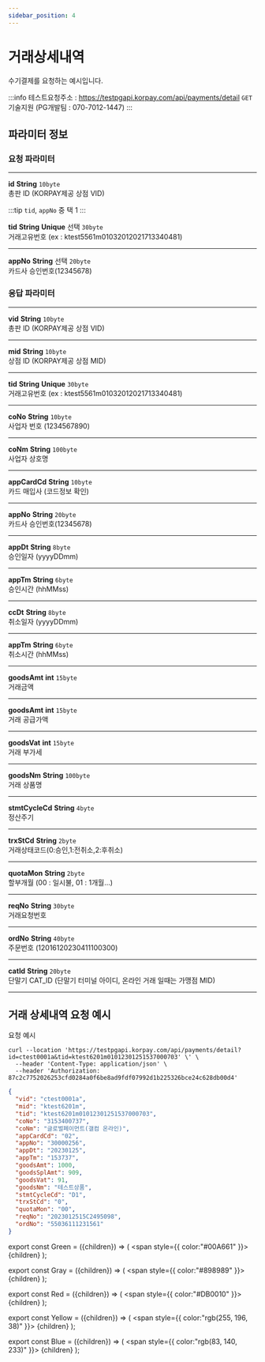 ```yaml
---
sidebar_position: 4
---
```


# 거래상세내역

수기결제를 요청하는 예시입니다.

:::info
테스트요청주소 : https://testpgapi.korpay.com/api/payments/detail <Green>`GET`</Green> <br/>
기술지원 (PG개발팀 : 070-7012-1447)
:::
## 파라미터 정보


### 요청 파라미터
---
**id** <Green>**String**</Green> <Gray>`10byte`</Gray><br/>
총판 ID (KORPAY제공 상점 VID)


:::tip
`tid`, `appNo` 중 택 1
:::

**tid** <Green>**String**</Green> <Yellow>**Unique**</Yellow> <Red>선택</Red> <Gray>`30byte`</Gray><br/>
거래고유번호 (ex : ktest5561m01032012021713340481)

---
**appNo** <Green>**String**</Green> <Red>선택</Red> <Gray>`20byte`</Gray><br/>
카드사 승인번호(12345678)


### 응답 파라미터
---
**vid** <Green>**String**</Green> <Gray>`10byte`</Gray><br/>
총판 ID (KORPAY제공 상점 VID)

---
**mid** <Green>**String**</Green> <Gray>`10byte`</Gray><br/>
상점 ID (KORPAY제공 상점 MID)

---
**tid** <Green>**String**</Green> <Yellow>**Unique**</Yellow> <Gray>`30byte`</Gray><br/>
거래고유번호 (ex : ktest5561m01032012021713340481)

---
**coNo** <Green>**String**</Green> <Gray>`10byte`</Gray><br/>
사업자 번호 (1234567890)

---
**coNm** <Green>**String**</Green> <Gray>`100byte`</Gray><br/>
사업자 상호명

---
**appCardCd** <Green>**String**</Green> <Gray>`10byte`</Gray><br/>
카드 매입사 (코드정보 확인)

---
**appNo** <Green>**String**</Green> <Gray>`20byte`</Gray><br/>
카드사 승인번호(12345678)

---
**appDt** <Green>**String**</Green> <Gray>`8byte`</Gray><br/>
승인일자 (yyyyDDmm)

---
**appTm** <Green>**String**</Green> <Gray>`6byte`</Gray><br/>
승인시간 (hhMMss)

---
**ccDt** <Green>**String**</Green> <Gray>`8byte`</Gray><br/>
취소일자 (yyyyDDmm)

---
**appTm** <Green>**String**</Green> <Gray>`6byte`</Gray><br/>
취소시간 (hhMMss)

---
**goodsAmt** <Blue>**int**</Blue> <Gray>`15byte`</Gray><br/>
거래금액

---
**goodsAmt** <Blue>**int**</Blue> <Gray>`15byte`</Gray><br/>
거래 공급가액

---
**goodsVat** <Blue>**int**</Blue> <Gray>`15byte`</Gray><br/>
거래 부가세

---
**goodsNm** <Green>**String**</Green> <Gray>`100byte`</Gray><br/>
거래 상품명

---
**stmtCycleCd** <Green>**String**</Green> <Gray>`4byte`</Gray><br/>
정산주기

---
**trxStCd** <Green>**String**</Green> <Gray>`2byte`</Gray><br/>
거래상태코드(0:승인,1:전취소,2:후취소)

---
**quotaMon** <Green>**String**</Green> <Gray>`2byte`</Gray><br/>
할부개월 (00 : 일시불, 01 : 1개월...)

---
**reqNo** <Green>**String**</Green> <Gray>`30byte`</Gray><br/>
거래요청번호

---
**ordNo** <Green>**String**</Green> <Gray>`40byte`</Gray><br/>
주문번호 (12016120230411100300)

---
**catId** <Green>**String**</Green> <Gray>`20byte`</Gray><br/>
단말기 CAT_ID (단말기 터미널 아이디, 온라인 거래 일때는 가맹점 MID)

---


## 거래 상세내역 요청 예시

요청 예시

```shell title="요청예시"
curl --location 'https://testpgapi.korpay.com/api/payments/detail?id=ctest0001a&tid=ktest6201m01012301251537000703' \' \
  --header 'Content-Type: application/json' \
  --header 'Authorization: 87c2c7752026253cfd0284a0f6be8ad9fdf07992d1b225326bce24c628db00d4'
```


```json title="응답예시"
{
  "vid": "ctest0001a",
  "mid": "ktest6201m",
  "tid": "ktest6201m01012301251537000703",
  "coNo": "3153400737",
  "coNm": "글로벌페이먼트(갤컴 온라인)",
  "appCardCd": "02",
  "appNo": "30000256",
  "appDt": "20230125",
  "appTm": "153737",
  "goodsAmt": 1000,
  "goodsSplAmt": 909,
  "goodsVat": 91,
  "goodsNm": "테스트상품",
  "stmtCycleCd": "D1",
  "trxStCd": "0",
  "quotaMon": "00",
  "reqNo": "2023012515C2495098",
  "ordNo": "55036111231561"
}
```

export const Green = ({children}) => (
<span
style={{
color:"#00A661"
}}>
{children}
</span>
);

export const Gray = ({children}) => (
<span
style={{
color:"#898989"
}}>
{children}
</span>
);

export const Red = ({children}) => (
<span
style={{
color:"#DB0010"
}}>
{children}
</span>
);

export const Yellow = ({children}) => (
<span
style={{
color:"rgb(255, 196, 38)"
}}>
{children}
</span>
);

export const Blue = ({children}) => (
<span
style={{
color:"rgb(83, 140, 233)"
}}>
{children}
</span>
);

